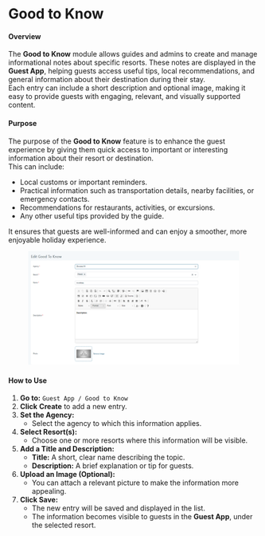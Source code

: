 # Good to Know

#### Overview

The **Good to Know** module allows guides and admins to create and manage informational notes about specific resorts. These notes are displayed in the **Guest App**, helping guests access useful tips, local recommendations, and general information about their destination during their stay.\
Each entry can include a short description and optional image, making it easy to provide guests with engaging, relevant, and visually supported content.

#### Purpose

The purpose of the **Good to Know** feature is to enhance the guest experience by giving them quick access to important or interesting information about their resort or destination.\
This can include:

* Local customs or important reminders.
* Practical information such as transportation details, nearby facilities, or emergency contacts.
* Recommendations for restaurants, activities, or excursions.
* Any other useful tips provided by the guide.

It ensures that guests are well-informed and can enjoy a smoother, more enjoyable holiday experience.

<figure><img src=".gitbook/assets/image (20) (1) (1).png" alt=""><figcaption></figcaption></figure>

#### How to Use

1. **Go to:** `Guest App / Good to Know`
2. **Click** **Create** to add a new entry.
3. **Set the Agency:**
   * Select the agency to which this information applies.
4. **Select Resort(s):**
   * Choose one or more resorts where this information will be visible.
5. **Add a Title and Description:**
   * **Title:** A short, clear name describing the topic.
   * **Description:** A brief explanation or tip for guests.
6. **Upload an Image (Optional):**
   * You can attach a relevant picture to make the information more appealing.
7. **Click Save:**
   * The new entry will be saved and displayed in the list.
   * The information becomes visible to guests in the **Guest App**, under the selected resort.
